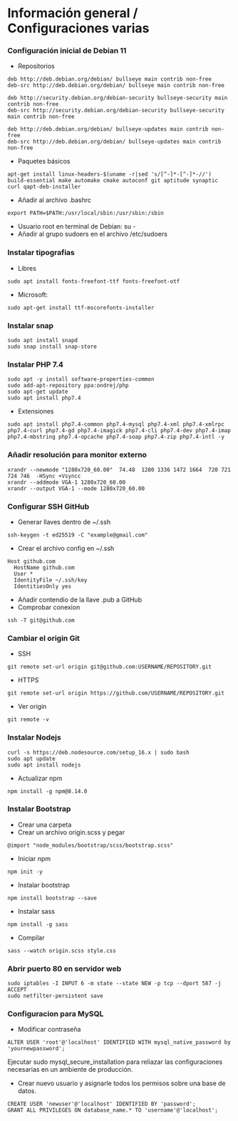 # Información general / Configuraciones varias

### Configuración inicial de Debian 11

- Repositorios

```shell
deb http://deb.debian.org/debian/ bullseye main contrib non-free
deb-src http://deb.debian.org/debian/ bullseye main contrib non-free

deb http://security.debian.org/debian-security bullseye-security main contrib non-free
deb-src http://security.debian.org/debian-security bullseye-security main contrib non-free

deb http://deb.debian.org/debian/ bullseye-updates main contrib non-free
deb-src http://deb.debian.org/debian/ bullseye-updates main contrib non-free
```
- Paquetes básicos
```shell
apt-get install linux-headers-$(uname -r|sed 's/[^-]*-[^-]*-//') build-essential make automake cmake autoconf git aptitude synaptic curl qapt-deb-installer
```
- Añadir al archivo .bashrc
```shell
export PATH=$PATH:/usr/local/sbin:/usr/sbin:/sbin
```
- Usuario root en terminal de Debian: su -
- Añadir al grupo sudoers en el archivo /etc/sudoers

### Instalar tipografias
- Libres
```shell
sudo apt install fonts-freefont-ttf fonts-freefont-otf
```
- Microsoft:
```shell
sudo apt-get install ttf-mscorefonts-installer
```
### Instalar snap
```shell
sudo apt install snapd
sudo snap install snap-store
```

### Instalar PHP 7.4
```shell
sudo apt -y install software-properties-common
sudo add-apt-repository ppa:ondrej/php
sudo apt-get update
sudo apt install php7.4
```
- Extensiones
```shell
sudo apt install php7.4-common php7.4-mysql php7.4-xml php7.4-xmlrpc php7.4-curl php7.4-gd php7.4-imagick php7.4-cli php7.4-dev php7.4-imap php7.4-mbstring php7.4-opcache php7.4-soap php7.4-zip php7.4-intl -y
```
### Añadir resolución para monitor externo
```shell
xrandr --newmode "1280x720_60.00"  74.48  1280 1336 1472 1664  720 721 724 746  -HSync +Vsyncc
xrandr --addmode VGA-1 1280x720_60.00
xrandr --output VGA-1 --mode 1280x720_60.00 
```
### Configurar SSH GitHub
- Generar llaves dentro de ~/.ssh
```shell
ssh-keygen -t ed25519 -C "example@gmail.com"
```
- Crear el archivo config en ~/.ssh
```shell
Host github.com
  HostName github.com
  User *
  IdentityFile ~/.ssh/key
  IdentitiesOnly yes
```
- Añadir contendio de la llave .pub a GitHub
- Comprobar conexion
```shell
ssh -T git@github.com
```
### Cambiar el origin Git
- SSH
```shell
git remote set-url origin git@github.com:USERNAME/REPOSITORY.git
```
- HTTPS
```shell
git remote set-url origin https://github.com/USERNAME/REPOSITORY.git
```
- Ver origin
```shell
git remote -v
```

### Instalar Nodejs
```shell
curl -s https://deb.nodesource.com/setup_16.x | sudo bash
sudo apt update
sudo apt install nodejs
```
- Actualizar npm
```shell
npm install -g npm@8.14.0
```

### Instalar Bootstrap
- Crear una carpeta
- Crear un archivo origin.scss y pegar
```shell
@import "node_modules/bootstrap/scss/bootstrap.scss"
```
- Iniciar npm
```shell
npm init -y
```
- Instalar bootstrap
```shell
npm install bootstrap --save
```
- Instalar sass
```shell
npm install -g sass
```
- Compilar
```shell
sass --watch origin.scss style.css
```

### Abrir puerto 80 en servidor web
```shell
sudo iptables -I INPUT 6 -m state --state NEW -p tcp --dport 587 -j ACCEPT
sudo netfilter-persistent save
```

### Configuracion para MySQL
- Modificar contraseña
```shell
ALTER USER 'root'@'localhost' IDENTIFIED WITH mysql_native_password by 'yournewpassword';
```

Ejecutar sudo mysql_secure_installation para reliazar las configuraciones necesarias en un ambiente de producción.

- Crear nuevo usuario y asignarle todos los permisos sobre una base de datos.
```shell
CREATE USER 'newuser'@'localhost' IDENTIFIED BY 'password';
GRANT ALL PRIVILEGES ON database_name.* TO 'username'@'localhost';
```

